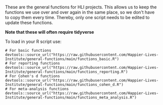 These are the general functions for HLI projects. This allows us to keep the functions we use over and over again in the same place, so we don't have to copy them every time. Thereby, only one script needs to be edited to update these functions.

**Note that these will often require tidyverse**

To load in your R script use:
```{r}
# For basic functions
devtools::source_url("https://raw.githubusercontent.com/Happier-Lives-Institute/general-functions/main/functions_basic.R")
# For reporting functions
devtools::source_url("https://raw.githubusercontent.com/Happier-Lives-Institute/general-functions/main/functions_reporting.R")
# For Cohen's d functions
devtools::source_url("https://raw.githubusercontent.com/Happier-Lives-Institute/general-functions/main/functions_cohen_d.R")
# For meta-analysis functions
devtools::source_url("https://raw.githubusercontent.com/Happier-Lives-Institute/general-functions/main/functions_meta_analysis.R")
```
